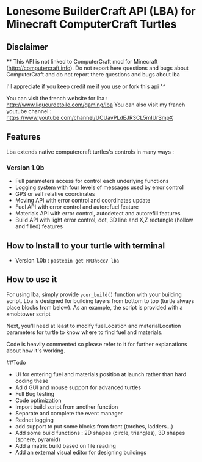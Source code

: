 # Lonesome BuilderCraft API (LBA) for Minecraft ComputerCraft Turtles

## Disclaimer
** This API is not linked to ComputerCraft mod for Minecraft (http://computercraft.info). Do not report here questions and bugs about ComputerCraft and do not report there questions and bugs about lba

I'll appreciate if you keep credit me if you use or fork this api ^^

You can visit the french website for lba : http://www.liqueurdetoile.com/gaming/lba
You can also visit my franch youtube channel : https://www.youtube.com/channel/UCUavPLdEJR3CL5mIUrSmpX

## Features
Lba extends native computercraft turtles's controls in many ways :
### Version 1.0b
- Full parameters access for control each underlying functions
- Logging system with four levels of messages used by error control
- GPS or self relative coordinates
- Moving API with error control and coordinates update
- Fuel API with error control and autorefuel feature
- Materials API with error control, autodetect and autorefill features
- Build API with light error control, dot, 3D line and X,Z rectangle (hollow and filled) features

## How to Install to your turtle with terminal
- Version 1.0b : `pastebin get MR3h6ccV lba`

## How to use it
For using lba, simply provide `your_build()` function with your building script. Lba is designed for building layers from bottom to top (turtle always place blocks from below). As an example, the script is provided with a xmobtower script

Next, you'll need at least to modify fuelLocation and materialLocation parameters for turtle to know where to find fuel and materials.

Code is heavily commented so please refer to it for further explanations about how it's working.

##Todo
- UI for entering fuel and materials position at launch rather than hard coding these
- Ad d GUI and mouse support for advanced turtles
- Full Bug testing
- Code optimization
- Import build script from another function
- Separate and complete the event manager
- Rednet logging
- add support to put some blocks from front (torches, ladders...)
- Add some build functions : 2D shapes (circle, triangles), 3D shapes (sphere, pyramid)
- Add a matrix build based on file reading
- Add an external visual editor for designing buildings
